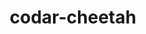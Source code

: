 ---
title: "codar-cheetah"
layout: cache
category: package
meta: {"versions": ["develop"], "compilers": ["gcc@8.4.0"]}
spec_files: 
 - spec-0.json
spec_names:
 - 'codar-cheetah@develop%gcc@8.4.0 arch=linux-rhel7-sandybridge ^py-setuptools@40.4.3%gcc@8.4.0 arch=linux-rhel7-sandybridge ^python@3.7.0anaconda%gcc@8.4.0+bz2+ctypes+dbm~debug+libxml2+lzma~nis~optimizations+pic+pyexpat+pythoncmd+readline+shared+sqlite3+ssl~tix~tkinter~ucs4~uuid+zlib arch=linux-rhel7-sandybridge'
---